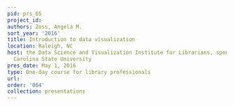 ```yaml
---
pid: prs_65
project_id: 
authors: Zoss, Angela M.
sort_year: '2016'
title: Introduction to data visualization
location: Raleigh, NC
host: the Data Science and Visualization Institute for Librarians, sponsored by North
  Carolina State University
pres_date: May 1, 2016
type: One-day course for library professionals
url: 
order: '064'
collection: presentations
---
```

